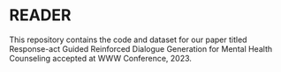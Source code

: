 # READER
This repository contains the code and dataset for our paper titled Response-act Guided Reinforced Dialogue Generation for Mental Health Counseling accepted at WWW Conference, 2023.
